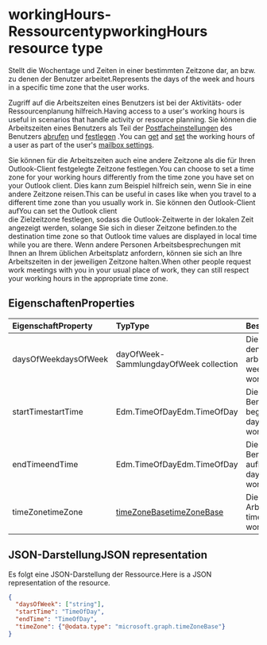# <a name="workinghours-resource-type"></a><span data-ttu-id="6672e-101">workingHours-Ressourcentyp</span><span class="sxs-lookup"><span data-stu-id="6672e-101">workingHours resource type</span></span>

<span data-ttu-id="6672e-102">Stellt die Wochentage und Zeiten in einer bestimmten Zeitzone dar, an bzw. zu denen der Benutzer arbeitet.</span><span class="sxs-lookup"><span data-stu-id="6672e-102">Represents the days of the week and hours in a specific time zone that the user works.</span></span>

<span data-ttu-id="6672e-103">Zugriff auf die Arbeitszeiten eines Benutzers ist bei der Aktivitäts- oder Ressourcenplanung hilfreich.</span><span class="sxs-lookup"><span data-stu-id="6672e-103">Having access to a user's working hours is useful in scenarios that handle activity or resource planning.</span></span> <span data-ttu-id="6672e-104">Sie können die Arbeitszeiten eines Benutzers als Teil der [Postfacheinstellungen](mailboxSettings.md) des Benutzers [abrufen](../api/user_get_mailboxsettings.md#request-3) und [festlegen](../api/user_update_mailboxsettings.md#request-2) .</span><span class="sxs-lookup"><span data-stu-id="6672e-104">You can [get](../api/user_get_mailboxsettings.md#request-3) and [set](../api/user_update_mailboxsettings.md#request-2) the working hours of a user as part of the user's [mailbox settings](mailboxSettings.md).</span></span> 

<span data-ttu-id="6672e-105">Sie können für die Arbeitszeiten auch eine andere Zeitzone als die für Ihren Outlook-Client festgelegte Zeitzone festlegen.</span><span class="sxs-lookup"><span data-stu-id="6672e-105">You can choose to set a time zone for your working hours differently from the time zone you have set on your Outlook client.</span></span> <span data-ttu-id="6672e-106">Dies kann zum Beispiel hilfreich sein, wenn Sie in eine andere Zeitzone reisen.</span><span class="sxs-lookup"><span data-stu-id="6672e-106">This can be useful in cases like when you travel to a different time zone than you usually work in.</span></span> <span data-ttu-id="6672e-107">Sie können den Outlook-Client auf</span><span class="sxs-lookup"><span data-stu-id="6672e-107">You can set the Outlook client</span></span>  
<span data-ttu-id="6672e-108">die Zielzeitzone festlegen, sodass die Outlook-Zeitwerte in der lokalen Zeit angezeigt werden, solange Sie sich in dieser Zeitzone befinden.</span><span class="sxs-lookup"><span data-stu-id="6672e-108">to the destination time zone so that Outlook time values are displayed in local time while you are there.</span></span>
<span data-ttu-id="6672e-109">Wenn andere Personen Arbeitsbesprechungen mit Ihnen an Ihrem üblichen Arbeitsplatz anfordern, können sie sich an Ihre Arbeitszeiten in der jeweiligen Zeitzone halten.</span><span class="sxs-lookup"><span data-stu-id="6672e-109">When other people request work meetings with you in your usual place of work, they can still respect your working hours in the appropriate time zone.</span></span>


## <a name="properties"></a><span data-ttu-id="6672e-110">Eigenschaften</span><span class="sxs-lookup"><span data-stu-id="6672e-110">Properties</span></span>
| <span data-ttu-id="6672e-111">Eigenschaft</span><span class="sxs-lookup"><span data-stu-id="6672e-111">Property</span></span>     | <span data-ttu-id="6672e-112">Typ</span><span class="sxs-lookup"><span data-stu-id="6672e-112">Type</span></span>   |<span data-ttu-id="6672e-113">Beschreibung</span><span class="sxs-lookup"><span data-stu-id="6672e-113">Description</span></span>|
|:---------------|:--------|:----------|
| <span data-ttu-id="6672e-114">daysOfWeek</span><span class="sxs-lookup"><span data-stu-id="6672e-114">daysOfWeek</span></span> | <span data-ttu-id="6672e-115">dayOfWeek-Sammlung</span><span class="sxs-lookup"><span data-stu-id="6672e-115">dayOfWeek collection</span></span> | <span data-ttu-id="6672e-116">Die Wochentage, an denen der Benutzer arbeitet.</span><span class="sxs-lookup"><span data-stu-id="6672e-116">The days of the week on which the user works.</span></span> |
| <span data-ttu-id="6672e-117">startTime</span><span class="sxs-lookup"><span data-stu-id="6672e-117">startTime</span></span> | <span data-ttu-id="6672e-118">Edm.TimeOfDay</span><span class="sxs-lookup"><span data-stu-id="6672e-118">Edm.TimeOfDay</span></span> | <span data-ttu-id="6672e-119">Die Tageszeit, zu der der Benutzer zu arbeiten beginnt.</span><span class="sxs-lookup"><span data-stu-id="6672e-119">The time of the day that the user starts working.</span></span> |
| <span data-ttu-id="6672e-120">endTime</span><span class="sxs-lookup"><span data-stu-id="6672e-120">endTime</span></span> | <span data-ttu-id="6672e-121">Edm.TimeOfDay</span><span class="sxs-lookup"><span data-stu-id="6672e-121">Edm.TimeOfDay</span></span> | <span data-ttu-id="6672e-122">Die Tageszeit, zu der der Benutzer zu arbeiten aufhört.</span><span class="sxs-lookup"><span data-stu-id="6672e-122">The time of the day that the user stops working.</span></span> |
| <span data-ttu-id="6672e-123">timeZone</span><span class="sxs-lookup"><span data-stu-id="6672e-123">timeZone</span></span> | [<span data-ttu-id="6672e-124">timeZoneBase</span><span class="sxs-lookup"><span data-stu-id="6672e-124">timeZoneBase</span></span>](timezonebase.md) | <span data-ttu-id="6672e-125">Die Zeitzone, für die die Arbeitszeiten gelten.</span><span class="sxs-lookup"><span data-stu-id="6672e-125">The time zone to which the working hours apply.</span></span> |

## <a name="json-representation"></a><span data-ttu-id="6672e-126">JSON-Darstellung</span><span class="sxs-lookup"><span data-stu-id="6672e-126">JSON representation</span></span>

<span data-ttu-id="6672e-127">Es folgt eine JSON-Darstellung der Ressource.</span><span class="sxs-lookup"><span data-stu-id="6672e-127">Here is a JSON representation of the resource.</span></span>

<!-- {
  "blockType": "resource",
  "optionalProperties": [

  ],
  "@odata.type": "microsoft.graph.workingHours"
}-->

```json
{
  "daysOfWeek": ["string"],
  "startTime": "TimeOfDay",
  "endTime": "TimeOfDay",
  "timeZone": {"@odata.type": "microsoft.graph.timeZoneBase"}
}

```

<!-- uuid: 8fcb5dbc-d5aa-4681-8e31-b001d5168d79
2015-10-25 14:57:30 UTC -->
<!-- {
  "type": "#page.annotation",
  "description": "workingHours resource",
  "keywords": "",
  "section": "documentation",
  "suppressions": [
    "Warning: /api-reference/v1.0/resources/workinghours.md/microsoft.graph.workingHours/daysOfWeek:
      Inconsistent types between parameter (String) and table (Object)"
  ],
  "tocPath": ""
}-->